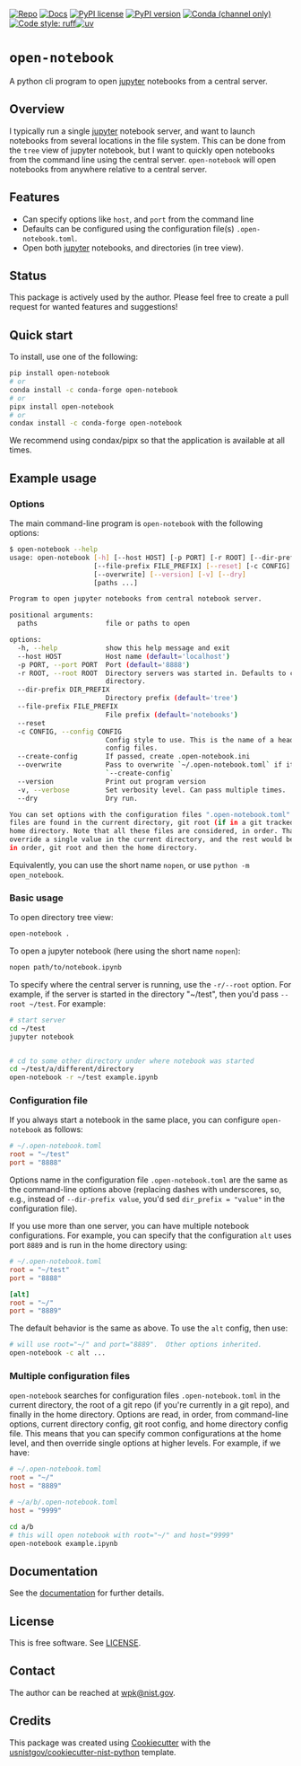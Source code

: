 <!-- markdownlint-disable MD041 -->

[![Repo][repo-badge]][repo-link] [![Docs][docs-badge]][docs-link]
[![PyPI license][license-badge]][license-link]
[![PyPI version][pypi-badge]][pypi-link]
[![Conda (channel only)][conda-badge]][conda-link]
[![Code style: ruff][ruff-badge]][ruff-link][![uv][uv-badge]][uv-link]

<!--
  For more badges, see
  https://shields.io/category/other
  https://naereen.github.io/badges/
  [pypi-badge]: https://badge.fury.io/py/open-notebook
-->

<!-- prettier-ignore-start -->
[ruff-badge]: https://img.shields.io/endpoint?url=https://raw.githubusercontent.com/astral-sh/ruff/main/assets/badge/v2.json
[ruff-link]: https://github.com/astral-sh/ruff
[uv-badge]: https://img.shields.io/endpoint?url=https://raw.githubusercontent.com/astral-sh/uv/main/assets/badge/v0.json
[uv-link]: https://github.com/astral-sh/uv
[pypi-badge]: https://img.shields.io/pypi/v/open-notebook
[pypi-link]: https://pypi.org/project/open-notebook
[docs-badge]: https://img.shields.io/badge/docs-sphinx-informational
[docs-link]: https://pages.nist.gov/open-notebook/
[repo-badge]: https://img.shields.io/badge/--181717?logo=github&logoColor=ffffff
[repo-link]: https://github.com/usnistgov/open-notebook
[conda-badge]: https://img.shields.io/conda/v/conda-forge/open-notebook
[Conda-link]: https://anaconda.org/conda-forge/open-notebook
[license-badge]: https://img.shields.io/pypi/l/open-notebook?color=informational
[license-link]: https://github.com/usnistgov/open-notebook/blob/main/LICENSE
<!-- prettier-ignore-end -->

<!-- other links -->

[jupyter]: https://jupyter.org/

# `open-notebook`

A python cli program to open [jupyter] notebooks from a central server.

## Overview

I typically run a single [jupyter] notebook server, and want to launch notebooks
from several locations in the file system. This can be done from the `tree` view
of jupyter notebook, but I want to quickly open notebooks from the command line
using the central server. `open-notebook` will open notebooks from anywhere
relative to a central server.

## Features

- Can specify options like `host`, and `port` from the command line
- Defaults can be configured using the configuration file(s)
  `.open-notebook.toml`.
- Open both [jupyter] notebooks, and directories (in tree view).

## Status

This package is actively used by the author. Please feel free to create a pull
request for wanted features and suggestions!

## Quick start

<!-- start-installation -->

To install, use one of the following:

```bash
pip install open-notebook
# or
conda install -c conda-forge open-notebook
# or
pipx install open-notebook
# or
condax install -c conda-forge open-notebook
```

We recommend using condax/pipx so that the application is available at all
times.

<!-- end-installation -->

## Example usage

<!-- markdownlint-disable-next-line MD013 -->
<!-- [[[cog
import sys
sys.path.insert(0, ".")
from tools.cog_utils import wrap_command, get_pyproject, run_command, cat_lines
sys.path.pop(0)
]]] -->
<!-- [[[end]]] -->

### Options

The main command-line program is `open-notebook` with the following options:

<!-- prettier-ignore-start -->
<!-- markdownlint-disable MD013 -->
<!-- [[[cog run_command("open-notebook --help", include_cmd=True, wrapper="bash")]]] -->
```bash
$ open-notebook --help
usage: open-notebook [-h] [--host HOST] [-p PORT] [-r ROOT] [--dir-prefix DIR_PREFIX]
                     [--file-prefix FILE_PREFIX] [--reset] [-c CONFIG] [--create-config]
                     [--overwrite] [--version] [-v] [--dry]
                     [paths ...]

Program to open jupyter notebooks from central notebook server.

positional arguments:
  paths                 file or paths to open

options:
  -h, --help            show this help message and exit
  --host HOST           Host name (default='localhost')
  -p PORT, --port PORT  Port (default='8888')
  -r ROOT, --root ROOT  Directory servers was started in. Defaults to current working
                        directory.
  --dir-prefix DIR_PREFIX
                        Directory prefix (default='tree')
  --file-prefix FILE_PREFIX
                        File prefix (default='notebooks')
  --reset
  -c CONFIG, --config CONFIG
                        Config style to use. This is the name of a header in one of the
                        config files.
  --create-config       If passed, create .open-notebook.ini
  --overwrite           Pass to overwrite `~/.open-notebook.toml` if it exists with
                        `--create-config`
  --version             Print out program version
  -v, --verbose         Set verbosity level. Can pass multiple times.
  --dry                 Dry run.

You can set options with the configuration files ".open-notebook.toml". Configuration
files are found in the current directory, git root (if in a git tracked tree), and the
home directory. Note that all these files are considered, in order. That is, you could
override a single value in the current directory, and the rest would be inherited from,
in order, git root and then the home directory.
```

<!-- [[[end]]] -->
<!-- prettier-ignore-end -->

<!-- markdownlint-enable MD013 -->

Equivalently, you can use the short name `nopen`, or use
`python -m open_notebook`.

### Basic usage

To open directory tree view:

```bash
open-notebook .
```

To open a jupyter notebook (here using the short name `nopen`):

```bash
nopen path/to/notebook.ipynb
```

To specify where the central server is running, use the `-r/--root` option. For
example, if the server is started in the directory "~/test", then you'd pass
`--root ~/test`. For example:

```bash
# start server
cd ~/test
jupyter notebook


# cd to some other directory under where notebook was started
cd ~/test/a/different/directory
open-notebook -r ~/test example.ipynb
```

### Configuration file

If you always start a notebook in the same place, you can configure
`open-notebook` as follows:

```toml
# ~/.open-notebook.toml
root = "~/test"
port = "8888"

```

Options name in the configuration file `.open-notebook.toml` are the same as the
command-line options above (replacing dashes with underscores, so, e.g., instead
of `--dir-prefix value`, you'd sed `dir_prefix = "value"` in the configuration
file).

If you use more than one server, you can have multiple notebook configurations.
For example, you can specify that the configuration `alt` uses port `8889` and
is run in the home directory using:

```toml
# ~/.open-notebook.toml
root = "~/test"
port = "8888"

[alt]
root = "~/"
port = "8889"

```

The default behavior is the same as above. To use the `alt` config, then use:

```bash
# will use root="~/" and port="8889".  Other options inherited.
open-notebook -c alt ...
```

### Multiple configuration files

`open-notebook` searches for configuration files `.open-notebook.toml` in the
current directory, the root of a git repo (if you're currently in a git repo),
and finally in the home directory. Options are read, in order, from command-line
options, current directory config, git root config, and home directory config
file. This means that you can specify common configurations at the home level,
and then override single options at higher levels. For example, if we have:

```toml
# ~/.open-notebook.toml
root = "~/"
host = "8889"

```

```toml
# ~/a/b/.open-notebook.toml
host = "9999"

```

```bash
cd a/b
# this will open notebook with root="~/" and host="9999"
open-notebook example.ipynb
```

<!-- end-docs -->

## Documentation

See the [documentation][docs-link] for further details.

## License

This is free software. See [LICENSE][license-link].

## Contact

The author can be reached at <wpk@nist.gov>.

## Credits

This package was created using
[Cookiecutter](https://github.com/audreyr/cookiecutter) with the
[usnistgov/cookiecutter-nist-python](https://github.com/usnistgov/cookiecutter-nist-python)
template.
